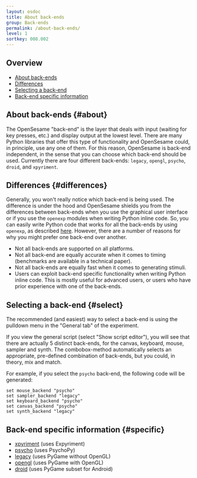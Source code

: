 ```yaml
---
layout: osdoc
title: About back-ends
group: Back-ends
permalink: /about-back-ends/
level: 1
sortkey: 008.002
---
```


Overview
--------

- [About back-ends](#about)
- [Differences](#differences)
- [Selecting a back-end](#select)
- [Back-end specific information](#specific)

About back-ends {#about}
---------------

The OpenSesame "back-end" is the layer that deals with input (waiting for key presses, etc.) and display output at the lowest level. There are many Python libraries that offer this type of functionality and OpenSesame could, in principle, use any one of them. For this reason, OpenSesame is back-end independent, in the sense that you can choose which back-end should be used. Currently there are four different back-ends: `legacy`, `opengl`, `psycho`, `droid`, and `xpyriment`.

Differences {#differences}
-----------

Generally, you won't really notice which back-end is being used. The difference is under the hood and OpenSesame shields you from the differences between back-ends when you use the graphical user interface or if you use the `openexp` modules when writing Python inline code. So, you can easily write Python code that works for all the back-ends by using `openexp`, as described [here][inline-script]. However, there are a number of reasons for why you might prefer one back-end over another.

- Not all back-ends are supported on all platforms.
- Not all back-end are equally accurate when it comes to timing (benchmarks are available in a technical paper).
- Not all back-ends are equally fast when it comes to generating stimuli.
- Users can exploit back-end specific functionality when writing Python inline code. This is mostly useful for advanced users, or users who have prior experience with one of the back-ends.

Selecting a back-end {#select}
--------------------

The recommended (and easiest) way to select a back-end is using the pulldown menu in the "General tab" of the experiment.

If you view the general script (select "Show script editor"), you will see that there are actually 5 distinct back-ends, for the canvas, keyboard, mouse, sampler and synth. The combobox-method automatically selects an appropriate, pre-defined combination of back-ends, but you could, in theory, mix and match.

For example, if you select the `psycho` back-end, the following code will be generated:

	set mouse_backend "psycho"
	set sampler_backend "legacy"
	set keyboard_backend "psycho"
	set canvas_backend "psycho"
	set synth_backend "legacy"

Back-end specific information {#specific}
-----------------------------

- [xpyriment][] (uses Expyriment)
- [psycho][] (uses PsychoPy)
- [legacy][] (uses PyGame without OpenGL)
- [opengl][] (uses PyGame with OpenGL)
- [droid][] (uses PyGame subset for Android)

[inline-script]: /python-inline-code/about-python-inline-code
[legacy]: /back-ends/legacy
[opengl]: /back-ends/opengl
[xpyriment]: /back-ends/xpyriment
[psycho]: /back-ends/psycho
[droid]: /back-ends/droid